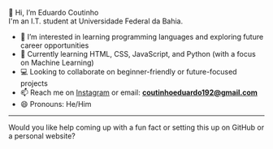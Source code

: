  👋 Hi, I’m Eduardo Coutinho  
I'm an I.T. student at Universidade Federal da Bahia.

- 👀 I’m interested in learning programming languages and exploring future career opportunities  
- 🌱 Currently learning HTML, CSS, JavaScript, and Python (with a focus on Machine Learning)  
- 💻 Looking to collaborate on beginner-friendly or future-focused projects  
- 📫 Reach me on [Instagram](https://instagram.com/eduardo.ipynb) or email: **coutinhoeduardo192@gmail.com**  
- 😄 Pronouns: He/Him  


---

Would you like help coming up with a fun fact or setting this up on GitHub or a personal website?

<!---
iitzduuu/iitzduuu is a ✨ special ✨ repository because its `README.md` (this file) appears on your GitHub profile.
You can click the Preview link to take a look at your changes.
--->
